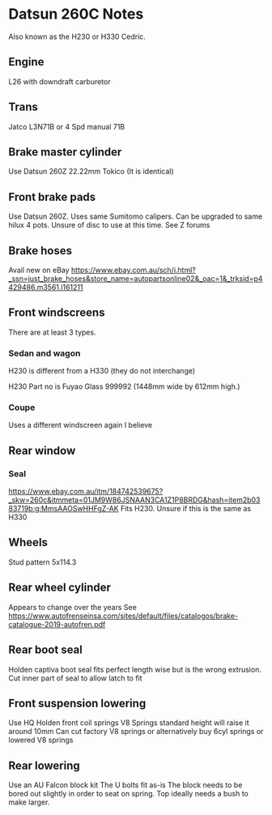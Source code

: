 # Datsun 260C Notes

Also known as the H230 or H330 Cedric.

## Engine
L26 with downdraft carburetor

## Trans
Jatco L3N71B or 4 Spd manual 71B

## Brake master cylinder
Use Datsun 260Z 22.22mm Tokico (It is identical)

## Front brake pads
Use Datsun 260Z. Uses same Sumitomo calipers. Can be upgraded to same hilux 4 pots. Unsure of disc to use at this time. See Z forums

## Brake hoses
Avail new on eBay
https://www.ebay.com.au/sch/i.html?_ssn=just_brake_hoses&store_name=autopartsonline02&_oac=1&_trksid=p4429486.m3561.l161211

## Front windscreens
There are at least 3 types. 

### Sedan and wagon

H230 is different from a H330 (they do not interchange)

H230 Part no is Fuyao Glass 999992 (1448mm wide by 612mm high.)


### Coupe

Uses a different windscreen again I believe

## Rear window
### Seal
https://www.ebay.com.au/itm/184742539675?_skw=260c&itmmeta=01JM9W86JSNAAN3CA1Z1P8BRDG&hash=item2b0383719b:g:MmsAAOSwHHFgZ-AK
Fits H230. Unsure if this is the same as H330

## Wheels
Stud pattern 5x114.3

## Rear wheel cylinder
Appears to change over the years
See https://www.autofrenseinsa.com/sites/default/files/catalogos/brake-catalogue-2019-autofren.pdf

## Rear boot seal
Holden captiva boot seal fits perfect length wise but is the wrong extrusion. Cut inner part of seal to allow latch to fit

## Front suspension lowering
Use HQ Holden front coil springs
V8 Springs standard height will raise it around 10mm
Can cut factory V8 springs or alternatively buy 6cyl springs or lowered V8 springs

## Rear lowering
Use an AU Falcon block kit
The U bolts fit as-is
The block needs to be bored out slightly in order to seat on spring. Top ideally needs a bush to make larger.
